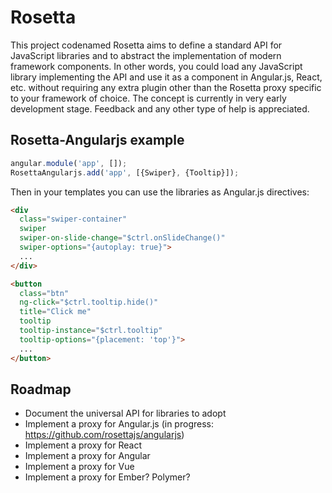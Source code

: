 # Rosetta

This project codenamed Rosetta aims to define a standard API for JavaScript libraries and to abstract
the implementation of modern framework components. In other words, you could load any JavaScript
library implementing the API and use it as a component in Angular.js, React, etc. without requiring
any extra plugin other than the Rosetta proxy specific to your framework of choice. The concept is currently in very early development stage. Feedback and any other type of help is appreciated.

## Rosetta-Angularjs example

```javascript
angular.module('app', []);
RosettaAngularjs.add('app', [{Swiper}, {Tooltip}]);
```

Then in your templates you can use the libraries as Angular.js directives:

```html
<div
  class="swiper-container"
  swiper
  swiper-on-slide-change="$ctrl.onSlideChange()"
  swiper-options="{autoplay: true}">
  ...
</div>

<button
  class="btn"
  ng-click="$ctrl.tooltip.hide()"
  title="Click me"
  tooltip
  tooltip-instance="$ctrl.tooltip"
  tooltip-options="{placement: 'top'}">
  ...
</button>
```

## Roadmap

* Document the universal API for libraries to adopt
* Implement a proxy for Angular.js (in progress: https://github.com/rosettajs/angularjs)
* Implement a proxy for React
* Implement a proxy for Angular
* Implement a proxy for Vue
* Implement a proxy for Ember? Polymer?
